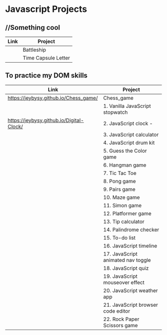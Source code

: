 # Javascript Projects
## //Something cool
|Link | Project | 
| ---------- | ----------- |
|  | Battleship |
|  | Time Capsule Letter |

## To practice my DOM skills
|Link | Project |
| ---------- | ----------- | 
| https://jeybysy.github.io/Chess_game/ | Chess_game|
| | 1. Vanilla JavaScript stopwatch | 
| https://jeybysy.github.io/Digital-Clock/| 2. JavaScript clock - |
| | 3. JavaScript calculator | 
| | 4. JavaScript drum kit | 
| | 5. Guess the Color game | 
| | 6. Hangman game | 
| | 7. Tic Tac Toe | 
| | 8. Pong game | 
| | 9. Pairs game | 
| | 10. Maze game | 
| | 11. Simon game | 
| | 12. Platformer game | 
| | 13. Tip calculator |
| | 14. Palindrome checker | 
| | 15. To-do list |
| | 16. JavaScript timeline |
| | 17. JavaScript animated nav toggle | 
| | 18. JavaScript quiz |
| | 19. JavaScript mouseover effect | 
| | 20. JavaScript weather app |
| | 21. JavaScript browser code editor | 
| | 22. Rock Paper Scissors game |

